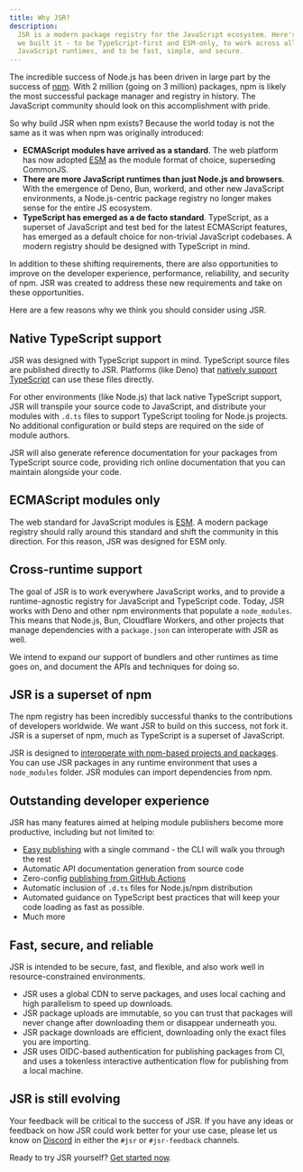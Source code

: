 ```yaml
---
title: Why JSR?
description:
  JSR is a modern package registry for the JavaScript ecosystem. Here's why
  we built it - to be TypeScript-first and ESM-only, to work across all
  JavaScript runtimes, and to be fast, simple, and secure.
---
```


The incredible success of Node.js has been driven in large part by the success
of [npm](https://www.npmjs.com/). With 2 million (going on 3 million) packages,
npm is likely the most successful package manager and registry in history. The
JavaScript community should look on this accomplishment with pride.

So why build JSR when npm exists? Because the world today is not the same as it
was when npm was originally introduced:

- **ECMAScript modules have arrived as a standard**. The web platform has now
  adopted
  [ESM](https://developer.mozilla.org/en-US/docs/Web/JavaScript/Guide/Modules)
  as the module format of choice, superseding CommonJS.
- **There are more JavaScript runtimes than just Node.js and browsers**. With
  the emergence of Deno, Bun, workerd, and other new JavaScript environments, a
  Node.js-centric package registry no longer makes sense for the entire JS
  ecosystem.
- **TypeScript has emerged as a de facto standard**. TypeScript, as a superset
  of JavaScript and test bed for the latest ECMAScript features, has emerged as
  a default choice for non-trivial JavaScript codebases. A modern registry
  should be designed with TypeScript in mind.

In addition to these shifting requirements, there are also opportunities to
improve on the developer experience, performance, reliability, and security of
npm. JSR was created to address these new requirements and take on these
opportunities.

Here are a few reasons why we think you should consider using JSR.

## Native TypeScript support

JSR was designed with TypeScript support in mind. TypeScript source files are
published directly to JSR. Platforms (like Deno) that
[natively support TypeScript](/docs/using-packages#native-jsr-imports) can use
these files directly.

For other environments (like Node.js) that lack native TypeScript support, JSR
will transpile your source code to JavaScript, and distribute your modules with
`.d.ts` files to support TypeScript tooling for Node.js projects. No additional
configuration or build steps are required on the side of module authors.

JSR will also generate reference documentation for your packages from TypeScript
source code, providing rich online documentation that you can maintain alongside
your code.

## ECMAScript modules only

The web standard for JavaScript modules is
[ESM](https://developer.mozilla.org/en-US/docs/Web/JavaScript/Guide/Modules). A
modern package registry should rally around this standard and shift the
community in this direction. For this reason, JSR was designed for ESM only.

## Cross-runtime support

The goal of JSR is to work everywhere JavaScript works, and to provide a
runtime-agnostic registry for JavaScript and TypeScript code. Today, JSR works
with Deno and other npm environments that populate a `node_modules`. This means
that Node.js, Bun, Cloudflare Workers, and other projects that manage
dependencies with a `package.json` can interoperate with JSR as well.

We intend to expand our support of bundlers and other runtimes as time goes on,
and document the APIs and techniques for doing so.

## JSR is a superset of npm

The npm registry has been incredibly successful thanks to the contributions of
developers worldwide. We want JSR to build on this success, not fork it. JSR is
a superset of npm, much as TypeScript is a superset of JavaScript.

JSR is designed to
[interoperate with npm-based projects and packages](/docs/npm-compatibility).
You can use JSR packages in any runtime environment that uses a `node_modules`
folder. JSR modules can import dependencies from npm.

## Outstanding developer experience

JSR has many features aimed at helping module publishers become more productive,
including but not limited to:

- [Easy publishing](/docs/publishing-packages) with a single command - the CLI
  will walk you through the rest
- Automatic API documentation generation from source code
- Zero-config
  [publishing from GitHub Actions](/docs/publishing-packages#publishing-from-github-actions)
- Automatic inclusion of `.d.ts` files for Node.js/npm distribution
- Automated guidance on TypeScript best practices that will keep your code
  loading as fast as possible.
- Much more

## Fast, secure, and reliable

JSR is intended to be secure, fast, and flexible, and also work well in
resource-constrained environments.

- JSR uses a global CDN to serve packages, and uses local caching and high
  parallelism to speed up downloads.
- JSR package uploads are immutable, so you can trust that packages will never
  change after downloading them or disappear underneath you.
- JSR package downloads are efficient, downloading only the exact files you are
  importing.
- JSR uses OIDC-based authentication for publishing packages from CI, and uses a
  tokenless interactive authentication flow for publishing from a local machine.

## JSR is still evolving

Your feedback will be critical to the success of JSR. If you have any ideas or
feedback on how JSR could work better for your use case, please let us know on
[Discord](https://discord.gg/deno) in either the `#jsr` or `#jsr-feedback`
channels.

Ready to try JSR yourself? [Get started now](/docs/introduction).
